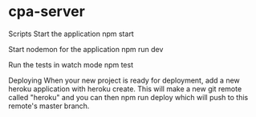 # cpa-server

Scripts
Start the application npm start

Start nodemon for the application npm run dev

Run the tests in watch mode npm test

Deploying
When your new project is ready for deployment, add a new heroku application with heroku create. This will make a new git remote called "heroku" and you can then npm run deploy which will push to this remote's master branch.
